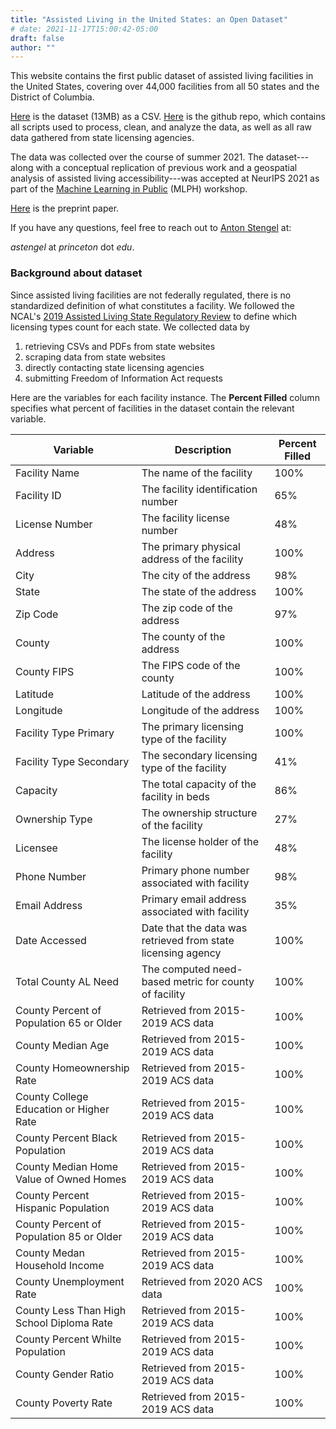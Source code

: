```yaml
---
title: "Assisted Living in the United States: an Open Dataset"
# date: 2021-11-17T15:00:42-05:00
draft: false
author: ""
---
```


This website contains the first public dataset of assisted living facilities in the United States, covering over 44,000 facilities from all 50 states and the District of Columbia.

[Here](https://github.com/onefact/assisted-living/raw/main/alf-dataset.csv) is the dataset (13MB) as a CSV. [Here](https://github.com/onefact/assisted-living) is the github repo, which contains all scripts used to process, clean, and analyze the data, as well as all raw data gathered from state licensing agencies.

The data was collected over the course of summer 2021. The dataset---along with a conceptual replication of previous work and a geospatial analysis of assisted living accessibility---was accepted at NeurIPS 2021 as part of the [Machine Learning in Public](https://sites.google.com/nyu.edu/mlph2021/home) (MLPH) workshop.

[Here](https://drive.google.com/file/d/1lqGBlq93fJXXHLCkbn_c6bjd_-AAs6e3/view?usp=sharing) is the preprint paper.

If you have any questions, feel free to reach out to [Anton Stengel](https://www.linkedin.com/in/anton-stengel-339179147/) at:

 *astengel* at *princeton* dot *edu*.

### Background about dataset

Since assisted living facilities are not federally regulated, there is no standardized definition of what constitutes a facility. We followed the NCAL's [2019 Assisted Living
State Regulatory Review](https://www.ahcancal.org/Assisted-Living/Policy/Documents/2019_reg_review.pdf) to define which licensing types count for each state. We collected data by 

1. retrieving CSVs and PDFs from state websites
1. scraping data from state websites 
1. directly contacting state licensing agencies
1. submitting Freedom of Information Act requests


Here are the variables for each facility instance. The **Percent Filled** column specifies what percent of facilities in the dataset contain the relevant variable.

| Variable                                  | Description                                                  | Percent Filled |
|-------------------------------------------|--------------------------------------------------------------|----------------|
| Facility Name                             | The name of the facility                                     | 100%           |
| Facility ID                               | The facility identification number                           | 65%            |
| License Number                            | The facility license number                                  | 48%            |
| Address                                   | The primary physical address of the facility                 | 100%           |
| City                                      | The city of the address                                      | 98%            |
| State                                     | The state of the address                                     | 100%           |
| Zip Code                                  | The zip code of the address                                  | 97%            |
| County                                    | The county of the address                                    | 100%           |
| County FIPS                               | The FIPS code of the county                                  | 100%           |
| Latitude                                  | Latitude of the address                                      | 100%           |
| Longitude                                 | Longitude of the address                                     | 100%           |
| Facility Type Primary                     | The primary licensing type of the facility                   | 100%           |
| Facility Type Secondary                   | The secondary licensing type of the facility                 | 41%            |
| Capacity                                  | The total capacity of the facility in beds                   | 86%            |
| Ownership Type                            | The ownership structure of the facility                      | 27%            |
| Licensee                                  | The license holder of the facility                           | 48%            |
| Phone Number                              | Primary phone number associated with facility                | 98%            |
| Email Address                             | Primary email address associated with facility               | 35%            |
| Date Accessed                             | Date that the data was retrieved from state licensing agency | 100%           |
| Total County AL Need                      | The computed need-based metric for county of facility        | 100%           |
| County Percent of Population 65 or Older  | Retrieved from 2015-2019 ACS data                            | 100%           |
| County Median Age                         | Retrieved from 2015-2019 ACS data                            | 100%           |
| County Homeownership Rate                 | Retrieved from 2015-2019 ACS data                            | 100%           |
| County College Education or Higher Rate   | Retrieved from 2015-2019 ACS data                            | 100%           |
| County Percent Black Population           | Retrieved from 2015-2019 ACS data                            | 100%           |
| County Median Home Value of Owned Homes   | Retrieved from 2015-2019 ACS data                            | 100%           |
| County Percent Hispanic Population        | Retrieved from 2015-2019 ACS data                            | 100%           |
| County Percent of Population 85 or Older  | Retrieved from 2015-2019 ACS data                            | 100%           |
| County Medan Household Income             | Retrieved from 2015-2019 ACS data                            | 100%           |
| County Unemployment Rate                  | Retrieved from 2020 ACS data                                 | 100%           |
| County Less Than High School Diploma Rate | Retrieved from 2015-2019 ACS data                            | 100%           |
| County Percent Whilte Population          | Retrieved from 2015-2019 ACS data                            | 100%           |
| County Gender Ratio                       | Retrieved from 2015-2019 ACS data                            | 100%           |
| County Poverty Rate                       | Retrieved from 2015-2019 ACS data                            | 100%           |





